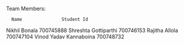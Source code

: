 
Team Members:

      Name	             Student Id
 Nikhil Bonala	         700745888
 Shreshta Gottiparthi	   700746153
 Rajitha Allola	         700747104
 Vinod Yadav Kannaboina	   700748732

